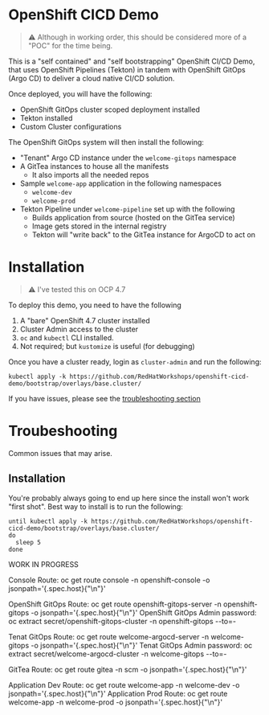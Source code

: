 # OpenShift CICD Demo

> :warning: Although in working order, this should be considered more of a "POC" for the time being.

This is a "self contained" and "self bootstrapping" OpenShift CI/CD Demo,
that uses OpenShift Pipelines (Tekton) in tandem with OpenShift GitOps
(Argo CD) to deliver a cloud native CI/CD solution.

Once deployed, you will have the following:

* OpenShift GitOps cluster scoped deployment installed
* Tekton installed
* Custom Cluster configurations

The OpenShift GitOps system will then install the following:

* "Tenant" Argo CD instance under the `welcome-gitops` namespace
* A GitTea instances to house all the manifests
  * It also imports all the needed repos
* Sample `welcome-app` application in the following namespaces
  * `welcome-dev`
  * `welcome-prod`
* Tekton Pipeline under `welcome-pipeline` set up with the following
  * Builds application from source (hosted on the GitTea service)
  * Image gets stored in the internal registry
  * Tekton will "write back" to the GitTea instance for ArgoCD to act on

# Installation

> :warning: I've tested this on OCP 4.7

To deploy this demo, you need to have the following

1. A "bare" OpenShift 4.7 cluster installed
2. Cluster Admin access to the cluster
3. `oc` and `kubectl` CLI installed.
4. Not required; but `kustomize` is useful (for debugging)

Once you have a cluster ready, login as `cluster-admin` and run the following:

```shell
kubectl apply -k https://github.com/RedHatWorkshops/openshift-cicd-demo/bootstrap/overlays/base.cluster/
```

If you have issues, please see the [troubleshooting section](#troubeshooting)


# Troubeshooting

Common issues that may arise.

## Installation

You're probably always going to end up here since the install won't work "first shot". Best way to install is to run the following:

```shell
until kubectl apply -k https://github.com/RedHatWorkshops/openshift-cicd-demo/bootstrap/overlays/base.cluster/
do
  sleep 5
done
```

WORK IN PROGRESS


Console Route: oc get route console -n openshift-console -o jsonpath='{.spec.host}{"\n"}'

OpenShift GitOps Route: oc get route openshift-gitops-server -n openshift-gitops -o jsonpath='{.spec.host}{"\n"}'
OpenShift GitOps Admin password: oc extract secret/openshift-gitops-cluster -n openshift-gitops --to=-

Tenat GitOps Route: oc get route welcome-argocd-server -n welcome-gitops -o jsonpath='{.spec.host}{"\n"}'
Tenat GitOps Admin password: oc extract secret/welcome-argocd-cluster -n welcome-gitops --to=-

GitTea Route: oc get route gitea -n scm -o jsonpath='{.spec.host}{"\n"}'

Application Dev Route: oc get route welcome-app -n welcome-dev -o jsonpath='{.spec.host}{"\n"}'
Application Prod Route: oc get route welcome-app -n welcome-prod -o jsonpath='{.spec.host}{"\n"}'



